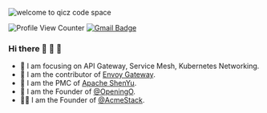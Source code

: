 ![welcome to qicz code space](https://user-images.githubusercontent.com/48784001/203785020-2b4826c1-7ddb-4de8-b65b-ebf6e04c5290.jpeg)

![Profile View Counter](https://komarev.com/ghpvc/?username=qicz)
[![Gmail Badge](https://img.shields.io/badge/-Gmail-c14438?style=flat-square&logo=Gmail&logoColor=white&link=mailto:qiczzhu@gmail.com)](mailto:qiczzhu@gmail.com)


### Hi there 👋 👻 🤖

- 🦁 I am focusing on API Gateway, Service Mesh, Kubernetes Networking.
- 🥷  I am the contributor of [Envoy Gateway](https://github.com/envoyproxy/gateway).
- 🐲 I am the PMC of [Apache ShenYu](https://github.com/apache/shenyu).
- 🐯 I am the Founder of [@OpeningO](https://github.com/openingo).
- 🐻‍❄️ I am the Founder of [@AcmeStack](https://github.com/acmestack).

<!--
**qicz/qicz** is a ✨ _special_ ✨ repository because its `README.md` (this file) appears on your GitHub profile.

Here are some ideas to get you started:

- 🔭 I’m currently working on ...
- 🌱 I’m currently learning ...
- 👯 I’m looking to collaborate on ...
- 🤔 I’m looking for help with ...
- 💬 Ask me about ...
- 📫 How to reach me: ...
- 😄 Pronouns: ...
- ⚡ Fun fact: ...
-->
